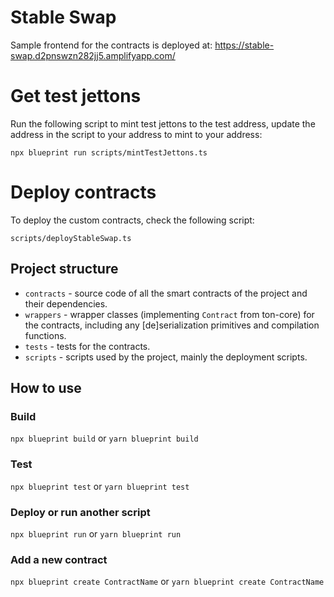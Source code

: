 # Stable Swap

Sample frontend for the contracts is deployed at: https://stable-swap.d2pnswzn282jj5.amplifyapp.com/

# Get test jettons
Run the following script to mint test jettons to the test address, update the address in the script to your address to mint to your address:

`npx blueprint run scripts/mintTestJettons.ts`

# Deploy contracts

To deploy the custom contracts, check the following script:

`scripts/deployStableSwap.ts`

## Project structure

-   `contracts` - source code of all the smart contracts of the project and their dependencies.
-   `wrappers` - wrapper classes (implementing `Contract` from ton-core) for the contracts, including any [de]serialization primitives and compilation functions.
-   `tests` - tests for the contracts.
-   `scripts` - scripts used by the project, mainly the deployment scripts.

## How to use

### Build

`npx blueprint build` or `yarn blueprint build`

### Test

`npx blueprint test` or `yarn blueprint test`

### Deploy or run another script

`npx blueprint run` or `yarn blueprint run`

### Add a new contract

`npx blueprint create ContractName` or `yarn blueprint create ContractName`
